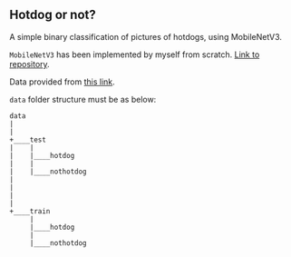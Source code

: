 ## Hotdog or not?

A simple binary classification of pictures of hotdogs, using MobileNetV3.

`MobileNetV3` has been implemented by myself from scratch. [Link to repository](https://github.com/Vandalious/MobileNetV3 "MobileNetV3 Implementation").

Data provided from [this link](https://www.kaggle.com/datasets/thedatasith/hotdog-nothotdog "Hotdog | Not Hotdog").

`data` folder structure must be as below:

```
data
|
|
+____test
|    |
|    |____hotdog
|    |
|    |____nothotdog
|
|
|
|
+____train
     |
     |____hotdog
     |
     |____nothotdog
```